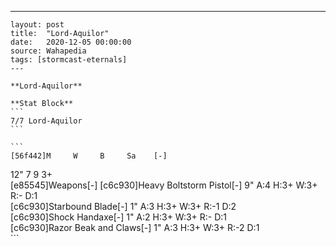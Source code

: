 ---
    layout: post
    title:  "Lord-Aquilor"
    date:   2020-12-05 00:00:00
    source: Wahapedia
    tags: [stormcast-eternals]
    ---
    
    **Lord-Aquilor**
    
    **Stat Block**
    ```
    7/7 Lord-Aquilor
    ```
    
    ```
    [56f442]M     W     B     Sa    [-]
12"   7     9     3+    
[e85545]Weapons[-]
[c6c930]Heavy Boltstorm Pistol[-]
9"     A:4    H:3+   W:3+   R:-    D:1   
[c6c930]Starbound Blade[-]
1"     A:3    H:3+   W:3+   R:-1   D:2   
[c6c930]Shock Handaxe[-]
1"     A:2    H:3+   W:3+   R:-    D:1   
[c6c930]Razor Beak and Claws[-]
1"     A:3    H:3+   W:3+   R:-2   D:1   
    ```
    
    
    